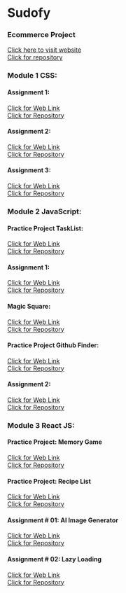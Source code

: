 # Sudofy

### Ecommerce Project
[Click here to visit website](https://hassan5022.github.io/Sudofy) <br>
[Click for repository](https://github.com/Hassan5022/Sudofy/tree/ecommerce)

### Module 1 CSS:

#### Assignment 1:
[Click for Web Link](https://hassan5022.github.io/Sudofy-Assignment1) <br>
[Click for Repository](https://github.com/Hassan5022/Sudofy-Assignment1.git)

#### Assignment 2:
[Click for Web Link](https://hassan5022.github.io/Sudofy-Assignment-2) <br>
[Click for Repository](https://github.com/Hassan5022/Sudofy-Assignment-2.git)

#### Assignment 3:
[Click for Web Link](https://hassan5022.github.io/Sudofy-Assignment-3) <br>
[Click for Repository](https://github.com/Hassan5022/Sudofy-Assignment-3.git)

### Module 2 JavaScript:

#### Practice Project TaskList:
[Click for Web Link](https://hassan5022.github.io/Sudofy-TaskList) <br>
[Click for Repository](https://github.com/Hassan5022/Sudofy-TaskList.git)

#### Assignment 1:
[Click for Web Link](https://hassan5022.github.io/JS-Assignment-1) <br>
[Click for Repository](https://github.com/Hassan5022/JS-Assignment-1.git)

#### Magic Square:
[Click for Web Link](https://hassan5022.github.io/magic-square) <br>
[Click for Repository](https://github.com/Hassan5022/magic-square.git)

#### Practice Project Github Finder:
[Click for Web Link](https://hassan5022.github.io/Github-Finder) <br>
[Click for Repository](https://github.com/Hassan5022/Github-Finder.git)

#### Assignment 2:
[Click for Web Link](https://hassan5022.github.io/JS-Assignment-2) <br>
[Click for Repository](https://github.com/Hassan5022/JS-Assignment-2.git)

### Module 3 React JS:

#### Practice Project: Memory Game
[Click for Web Link](https://react-magic-game.web.app) <br>
[Click for Repository](https://github.com/Hassan5022/magic-game.git)

#### Practice Project: Recipe List
[Click for Web Link](https://recipelist-assignment.netlify.app) <br>
[Click for Repository](https://github.com/Hassan5022/cooking-recipe.git)

#### Assignment # 01: AI Image Generator
[Click for Web Link](https://react-assignment-project.netlify.app) <br>
[Click for Repository](https://github.com/Hassan5022/react-project.git)

#### Assignment # 02: Lazy Loading
[Click for Web Link](https://image-gallery-assignment.netlify.app) <br>
[Click for Repository](https://github.com/Hassan5022/image-gallery.git)
